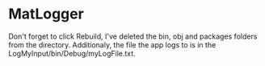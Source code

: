 # MatLogger

Don't forget to click Rebuild, I've deleted the bin, obj and packages folders from the directory.
Additionaly, the file the app logs to is in the LogMyInput/bin/Debug/myLogFile.txt.
